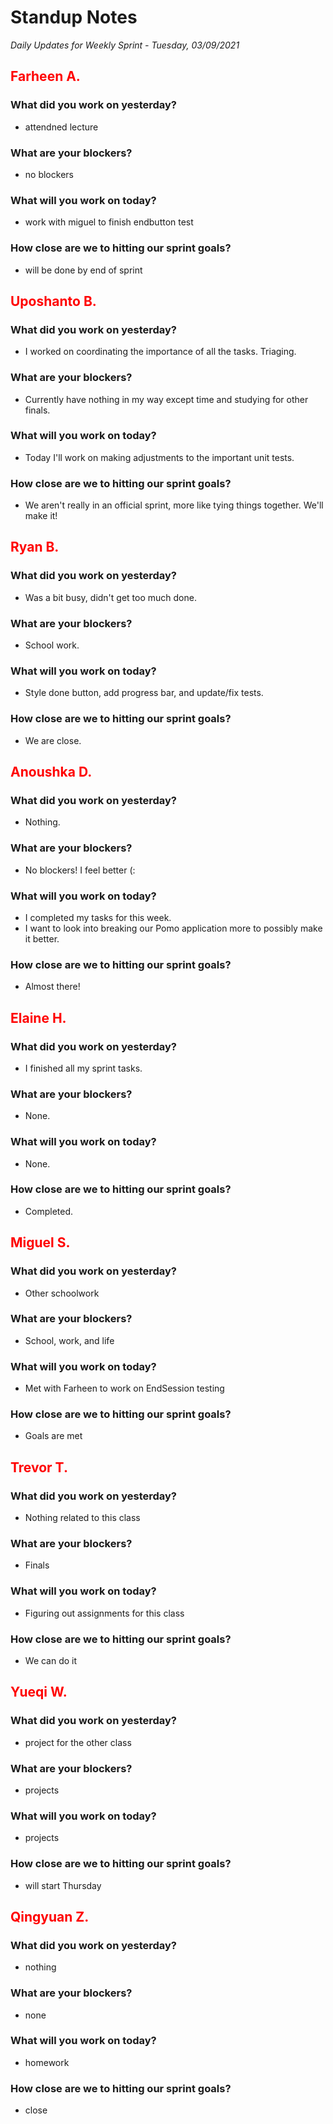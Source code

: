# Standup Notes

_Daily Updates for Weekly Sprint - Tuesday, 03/09/2021_

## <span style="color: red;">Farheen A.</span>

### What did you work on yesterday?

- attendned lecture

### What are your blockers?

- no blockers

### What will you work on today?

- work with miguel to finish endbutton test

### How close are we to hitting our sprint goals?

- will be done by end of sprint

## <span style="color: red;">Uposhanto B.</span>

### What did you work on yesterday?

- I worked on coordinating the importance of all the tasks. Triaging.

### What are your blockers?

- Currently have nothing in my way except time and studying for other finals.

### What will you work on today?

- Today I'll work on making adjustments to the important unit tests.

### How close are we to hitting our sprint goals?

- We aren't really in an official sprint, more like tying things together. We'll make it!

## <span style="color: red;">Ryan B.</span>

### What did you work on yesterday?

- Was a bit busy, didn't get too much done.

### What are your blockers?

- School work.

### What will you work on today?

- Style done button, add progress bar, and update/fix tests.

### How close are we to hitting our sprint goals?

- We are close.

## <span style="color: red;">Anoushka D.</span>

### What did you work on yesterday?

- Nothing.

### What are your blockers?

- No blockers! I feel better (:

### What will you work on today?

- I completed my tasks for this week.
- I want to look into breaking our Pomo application more to possibly make it better.

### How close are we to hitting our sprint goals?

- Almost there!

## <span style="color: red;">Elaine H.</span>

### What did you work on yesterday?

- I finished all my sprint tasks.

### What are your blockers?

- None.

### What will you work on today?

- None.

### How close are we to hitting our sprint goals?

- Completed.

## <span style="color: red;">Miguel S.</span>

### What did you work on yesterday?

- Other schoolwork

### What are your blockers?

- School, work, and life

### What will you work on today?

- Met with Farheen to work on EndSession testing

### How close are we to hitting our sprint goals?

- Goals are met

## <span style="color: red;">Trevor T.</span>

### What did you work on yesterday?

- Nothing related to this class

### What are your blockers?

- Finals

### What will you work on today?

- Figuring out assignments for this class

### How close are we to hitting our sprint goals?

- We can do it

## <span style="color: red;">Yueqi W.</span>

### What did you work on yesterday?

- project for the other class

### What are your blockers?

- projects

### What will you work on today?

- projects

### How close are we to hitting our sprint goals?

- will start Thursday

## <span style="color: red;">Qingyuan Z.</span>

### What did you work on yesterday?

- nothing

### What are your blockers?

- none

### What will you work on today?

- homework

### How close are we to hitting our sprint goals?

- close

